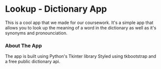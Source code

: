 # Lookup - Dictionary App
This is a cool app that we made for our coursework. It's a simple app that allows you to look up the meaning of a word in the dictionary as well as it's synonyms and pronounciation.
### About The App
The app is built using Python's Tkinter library Styled using tkbootstrap and a free public dictionary api.
